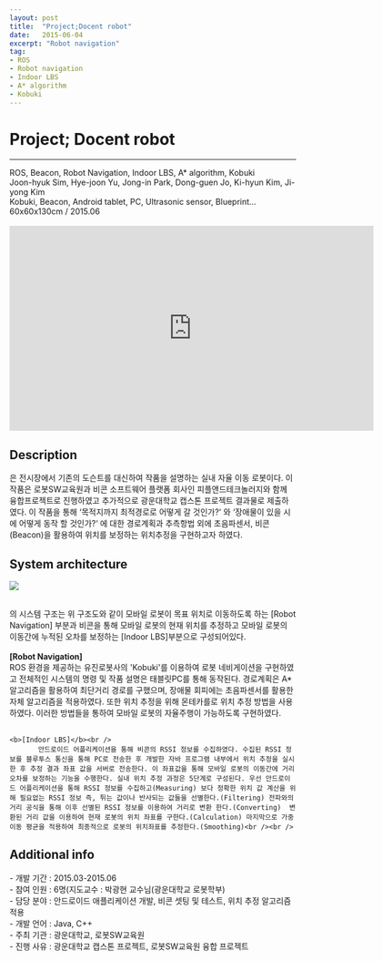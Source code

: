 ```yaml
---
layout: post
title:  "Project;Docent robot"
date:   2015-06-04
excerpt: "Robot navigation"
tag:
- ROS
- Robot navigation
- Indoor LBS
- A* algorithm
- Kobuki
---
```

<h1> Project; Docent robot</h1>
<hr />
ROS, Beacon, Robot Navigation, Indoor LBS, A* algorithm, Kobuki<br />
Joon-hyuk Sim, Hye-joon Yu, Jong-in Park, Dong-guen Jo, Ki-hyun Kim, Ji-yong Kim<br />
Kobuki, Beacon, Android tablet, PC, Ultrasonic sensor, Blueprint...<br />
60x60x130cm / 2015.06<br /><br />

<iframe width="640" height="360" src="https://www.youtube-nocookie.com/embed/OgHa6trU6-8?controls=0&amp;showinfo=0" frameborder="0" allowfullscreen></iframe>

<h2> Description</h2>
   <Docent robot>은 전시장에서 기존의 도슨트를 대신하여 작품을 설명하는 실내 자율 이동 로봇이다. 이 작품은 로봇SW교육원과 비콘 소프트웨어 플랫폼 회사인 피플앤드테크놀러지와 함께 융합프로젝트로 진행하였고 추가적으로 광운대학교 캡스톤 프로젝트 결과물로 제출하였다. 이 작품을 통해 ‘목적지까지 최적경로로 어떻게 갈 것인가?‘ 와 ‘장애물이 있을 시에 어떻게 동작 할 것인가?‘ 에 대한 경로계획과 추측항법 외에 초음파센서, 비콘(Beacon)을 활용하여 위치를 보정하는 위치추정을 구현하고자 하였다.<br />

<h2> System architecture</h2>

<a href="{{ site.url }}/images/docent_sys.png"><img src="{{ site.url }}/images/docent_sys.png"></a> 

 <br /> <Docent robot>의 시스템 구조는 위 구조도와 같이 모바일 로봇이 목표 위치로 이동하도록 하는 [Robot Navigation] 부분과 비콘을 통해 모바일 로봇의 현재 위치를 추정하고 모바일 로봇의 이동간에 누적된 오차를 보정하는 [Indoor LBS]부분으로 구성되어있다.<br /><br />
 	<b>[Robot Navigation]</b><br />
 		   ROS 환경을 제공하는 유진로봇사의 'Kobuki'를 이용하여 로봇 네비게이션을 구현하였고 전체적인 시스템의 명령 및 작품 설명은 태블릿PC를 통해 동작된다. 경로계획은 A*알고리즘을 활용하여 최단거리 경로를 구했으며, 장애물 회피에는 초음파센서를 활용한 자체 알고리즘을 적용하였다. 또한 위치 추정을 위해 몬테카를로 위치 추정 방법을 사용하였다. 이러한 방법들을 통하여 모바일 로봇의 자율주행이 가능하도록 구현하였다.<br /><br />

	<b>[Indoor LBS]</b><br />
		   안드로이드 어플리케이션을 통해 비콘의 RSSI 정보를 수집하였다. 수집된 RSSI 정보를 블루투스 통신을 통해 PC로 전송한 후 개발한 자바 프로그램 내부에서 위치 추정을 실시한 후 추정 결과 좌표 값을 서버로 전송한다. 이 좌표값을 통해 모바일 로봇의 이동간에 거리 오차를 보정하는 기능을 수행한다. 실내 위치 추정 과정은 5단계로 구성된다. 우선 안드로이드 어플리케이션을 통해 RSSI 정보를 수집하고(Measuring) 보다 정확한 위치 값 계산을 위해 필요없는 RSSI 정보 즉, 튀는 값이나 반사되는 값들을 선별한다.(Filtering) 전파와의 거리 공식을 통해 이후 선별된 RSSI 정보를 이용하여 거리로 변환 한다.(Converting)  변환된 거리 값을 이용하여 현재 로봇의 위치 좌표를 구한다.(Calculation) 마지막으로 가중 이동 평균을 적용하여 최종적으로 로봇의 위치좌표를 추정한다.(Smoothing)<br /><br />

<h2> Additional info</h2>
	- 개발 기간		:     2015.03-2015.06<br />
	- 참여 인원		:     6명(지도교수 : 박광현 교수님(광운대학교 로봇학부)<br />
	- 담당 분야		:     안드로이드 애플리케이션 개발, 비콘 셋팅 및 테스트, 위치 추정 알고리즘 적용<br />
	- 개발 언어		:     Java, C++<br />
	- 주최 기관		:     광운대학교, 로봇SW교육원<br />
	- 진행 사유		:     광운대학교 캡스톤 프로젝트, 로봇SW교육원 융합 프로젝트<br /><br />